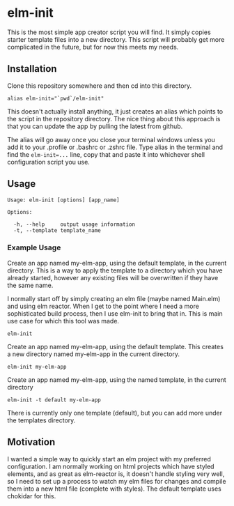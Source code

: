 # elm-init

This is the most simple app creator script you will find. It simply copies starter template files into a new directory. This script will probably get more complicated in the future, but for now this meets my needs.

## Installation

Clone this repository somewhere and then cd into this directory.

```
alias elm-init="`pwd`/elm-init"
```

This doesn't actually install anything, it just creates an alias which points to the script in the repository directory. The nice thing about this approach is that you can update the app by pulling the latest from github.

The alias will go away once you close your terminal windows unless you add it to your .profile or .bashrc or .zshrc file. Type alias in the terminal and find the `elm-init=...` line, copy that and paste it into whichever shell configuration script you use.

## Usage

```
Usage: elm-init [options] [app_name]

Options:

  -h, --help     output usage information
  -t, --template template_name
```

### Example Usage

Create an app named my-elm-app, using the default template, in the current directory. This is a way to apply the template to a directory which you have already started, however any existing files will be overwritten if they have the same name.

I normally start off by simply creating an elm file (maybe named Main.elm) and using elm reactor. When I get to the point where I need a more sophisticated build process, then I use elm-init to bring that in. This is main use case for which this tool was made.

```
elm-init
```

Create an app named my-elm-app, using the default template. This creates a new directory named my-elm-app in the current directory.

```
elm-init my-elm-app
```

Create an app named my-elm-app, using the named template, in the current directory

```
elm-init -t default my-elm-app
```

There is currently only one template (default), but you can add more under the templates directory.

## Motivation

I wanted a simple way to quickly start an elm project with my preferred configuration. I am normally working on html projects which have styled elements, and as great as elm-reactor is, it doesn't handle styling very well, so I need to set up a process to watch my elm files for changes and compile them into a new html file (complete with styles). The default template uses chokidar for this.
